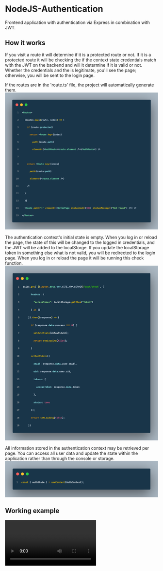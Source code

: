 # NodeJS-Authentication
Frontend application with authentication via Express in combination with JWT.

## How it works
If you visit a route it will determine if it is a protected route or not. If it is a protected route it will be checking the if the context state credentials match with the JWT on the backend and will it determine if it is valid or not. Whether the credentials and the is legitimate, you'll see the page; otherwise, you will be sent to the login page.

If the routes are in the 'route.ts' file, the project will automatically generate them.
![Route](route.png)

The authentication context's initial state is empty. When you log in or reload the page, the state of this will be changed to the logged in credentials, and the JWT will be added to the localStorge. If you update the localStorage token in something else what is not valid, you will be redirected to the login page. When you log in or reload the page it will be running this check function.
![Context check](check.png)

All information stored in the authentication context may be retrieved per page. You can access all user data and update the state within the application rather than through the console or storage. 
![Context](context.png)

## Working example
![Check the example of the working product](https://raw.githubusercontent.com/NSMNIA/NodeJS-Authentication/master/na.webm)
